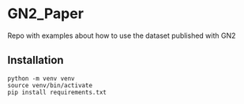 # GN2_Paper
Repo with examples about how to use the dataset published with GN2


## Installation

```
python -m venv venv
source venv/bin/activate
pip install requirements.txt
```


